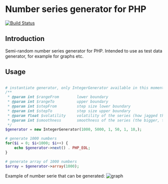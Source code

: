 # Number series generator for PHP

[![Build Status](https://travis-ci.org/MatejKucera/number-series-generator.svg?branch=master)](https://travis-ci.org/MatejKucera/number-series-generator)

## Introduction
Semi-random number series generator for PHP. Intended to use as test data generator, for example for graphs etc.

## Usage

```php

# instantiate generator, only IntegerGenerator available in this moment
/**
 * @param int $rangeFrom        lower boundary
 * @param int $rangeTo          upper boundary
 * @param int $stepFrom         step size lower boundary
 * @param int $stepTo           step size upper boundary
 * @param float $volatility     volatility of the series (how jagged the number series is)
 * @param int $smoothness       smoothness of the series (the bigger, the smoother, use integer values starting at 1)
 */
$generator = new IntegerGenerator(1000, 5000, 1, 50, 1, 10,);

# generate 1000 numbers
for($i = 0; $i<1000; $i++) {
    echo $generator->next() . PHP_EOL;
}

# generate array of 1000 numbers
$array = $generator->array(1000);


```

Example of number serie that can be generated:
![graph](https://i.ibb.co/wMR8ssc/chart.png)